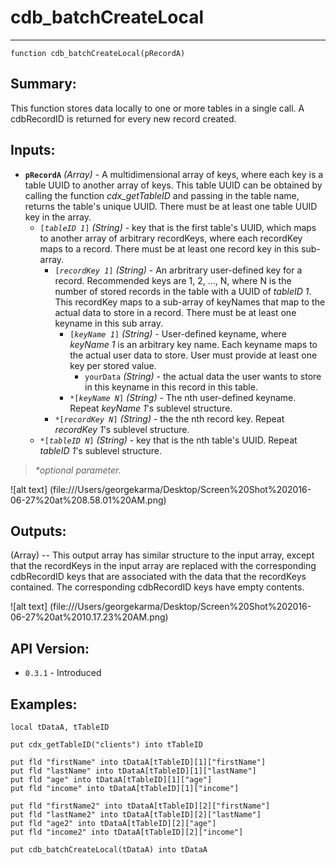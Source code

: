 # cdb_batchCreateLocal
---
```
function cdb_batchCreateLocal(pRecordA)
```
## Summary:
This function stores data locally to one or more tables in a single call. A cdbRecordID is returned for every new record created.

## Inputs:
* **`pRecordA`** *(Array)* - A multidimensional array of keys, where each key is a table UUID to another array of keys. This table UUID can be obtained by calling the function *cdx_getTableID* and passing in the table name, returns the table's unique UUID. There must be at least one table UUID key in the array.
    * `[`*`tableID 1`*`]` *(String)* - key that is the first table's UUID, which maps to another array of arbitrary recordKeys, where each recordKey maps to a record. There must be at least one record key in this sub-array.
    	* `[`*`recordKey 1`*`]` *(String)* - An arbritrary user-defined key for a record. Recommended keys are 1, 2, ..., N, where N is the number of stored records in the table with a UUID of *tableID 1*. This recordKey maps to a sub-array of keyNames that map to the actual data to store in a record. There must be at least one keyname in this sub array. 
    		* `[`*`keyName 1`*`]` *(String)* - User-defined keyname, where *keyName 1* is an arbitrary key name. Each keyname maps to the actual user data to store. User must provide at least one key per stored value.
    			*  `yourData` *(String)* - the actual data the user wants to store in this keyname in this record in this table.
    		* `*[`*`keyName N`*`]` *(String)* - The nth user-defined keyname. Repeat *keyName 1*'s sublevel structure.
    	* `*[`*`recordKey N`*`]` *(String)* - the the nth record key. Repeat *recordKey 1*'s sublevel structure.
    * `*[`*`tableID N`*`]` *(String)* - key that is the nth table's UUID. Repeat *tableID 1*'s sublevel structure.

> _*optional parameter._

![alt text] (file:///Users/georgekarma/Desktop/Screen%20Shot%202016-06-27%20at%208.58.01%20AM.png)
## Outputs:
(Array) -- This output array has similar structure to the input array, except that the recordKeys in the input array are replaced with the corresponding cdbRecordID keys that are associated with the data that the recordKeys contained. The corresponding cdbRecordID keys have empty contents. 

![alt text] (file:///Users/georgekarma/Desktop/Screen%20Shot%202016-06-27%20at%2010.17.23%20AM.png)
## API Version:
* `0.3.1` - Introduced

## Examples:
```
local tDataA, tTableID
     
put cdx_getTableID("clients") into tTableID
          
put fld "firstName" into tDataA[tTableID][1]["firstName"]
put fld "lastName" into tDataA[tTableID][1]["lastName"]
put fld "age" into tDataA[tTableID][1]["age"]
put fld "income" into tDataA[tTableID][1]["income"]

put fld "firstName2" into tDataA[tTableID][2]["firstName"]
put fld "lastName2" into tDataA[tTableID][2]["lastName"]
put fld "age2" into tDataA[tTableID][2]["age"]
put fld "income2" into tDataA[tTableID][2]["income"]

put cdb_batchCreateLocal(tDataA) into tDataA
```